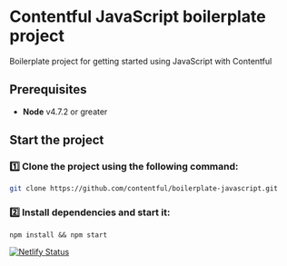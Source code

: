# Contentful JavaScript boilerplate project

Boilerplate project for getting started using JavaScript with Contentful

## Prerequisites

-   **Node** v4.7.2 or greater

## Start the project

### :one: Clone the project using the following command:

```bash
git clone https://github.com/contentful/boilerplate-javascript.git
```
### :two: Install dependencies and start it:

```shell
npm install && npm start

```

[![Netlify Status](https://api.netlify.com/api/v1/badges/6dcae942-5717-42b3-a35b-0f8d1acdb7fa/deploy-status)](https://app.netlify.com/sites/vibrant-edison-db8d64/deploys)
